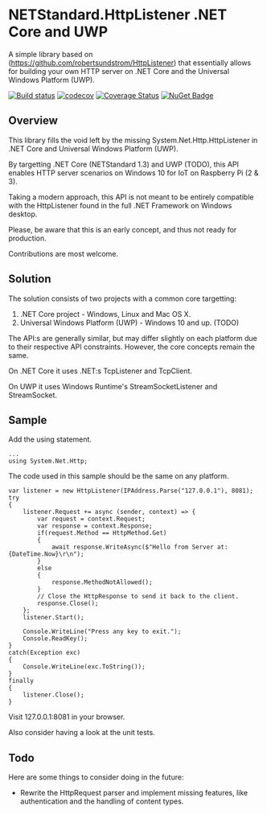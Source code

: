 # NETStandard.HttpListener .NET Core and UWP
A simple library based on (https://github.com/robertsundstrom/HttpListener) that essentially allows for building your own HTTP server on .NET Core and the Universal Windows Platform (UWP).

[![Build status](https://ci.appveyor.com/api/projects/status/192if73p5og2o2yq?svg=true)](https://ci.appveyor.com/project/StefH/netstandard-httplistener)
[![codecov](https://codecov.io/gh/StefH/NETStandard.HttpListener/branch/master/graph/badge.svg)](https://codecov.io/gh/StefH/NETStandard.HttpListener)
[![Coverage Status](https://coveralls.io/repos/github/StefH/NETStandard.HttpListener/badge.svg?branch=master)](https://coveralls.io/github/StefH/NETStandard.HttpListener?branch=master)
[![NuGet Badge](https://buildstats.info/nuget/NETStandard.HttpListener)](https://www.nuget.org/packages/NETStandard.HttpListener)

## Overview

This library fills the void left by the missing System.Net.Http.HttpListener in .NET Core and Universal Windows Platform (UWP).

By targetting .NET Core (NETStandard 1.3) and UWP (TODO), this API enables HTTP server scenarios on Windows 10 for IoT on Raspberry Pi (2 & 3).

Taking a modern approach, this API is not meant to be entirely compatible with the HttpListener found in the full .NET Framework on Windows desktop.

Please, be aware that this is an early concept, and thus not ready for production.

Contributions are most welcome.

## Solution

The solution consists of two projects with a common core targetting:

1. .NET Core project - Windows, Linux and Mac OS X.
2. Universal Windows Platform (UWP) - Windows 10 and up. (TODO)

The API:s are generally similar, but may differ slightly on each platform due to their respective API constraints. However, the core concepts remain the same.

On .NET Core it uses .NET:s TcpListener and TcpClient.

On UWP it uses Windows Runtime's StreamSocketListener and StreamSocket.

## Sample
Add the using statement.

```CSharp
...
using System.Net.Http;
```

The code used in this sample should be the same on any platform.

```CSharp
var listener = new HttpListener(IPAddress.Parse("127.0.0.1"), 8081);
try 
{
	listener.Request += async (sender, context) => {
		var request = context.Request;
		var response = context.Response;
		if(request.Method == HttpMethod.Get) 
		{
			await response.WriteAsync($"Hello from Server at: {DateTime.Now}\r\n");
		}
		else
		{
			response.MethodNotAllowed();
		}
		// Close the HttpResponse to send it back to the client.
		response.Close();
	};
	listener.Start();

	Console.WriteLine("Press any key to exit.");
	Console.ReadKey();
}
catch(Exception exc) 
{
	Console.WriteLine(exc.ToString());
}
finally 
{
	listener.Close();
}
```

Visit 127.0.0.1:8081 in your browser.

Also consider having a look at the unit tests.


## Todo
Here are some things to consider doing in the future:

* Rewrite the HttpRequest parser and implement missing features, like authentication and the handling of content types.
